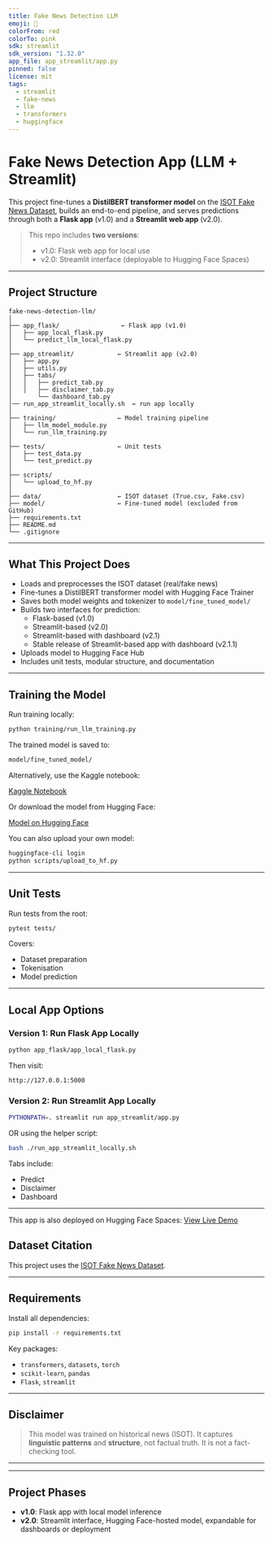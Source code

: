 ```yaml
---
title: Fake News Detection LLM
emoji: 📰
colorFrom: red
colorTo: pink
sdk: streamlit
sdk_version: "1.32.0"
app_file: app_streamlit/app.py
pinned: false
license: mit
tags:
  - streamlit
  - fake-news
  - llm
  - transformers
  - huggingface
---
```


# Fake News Detection App (LLM + Streamlit)


This project fine-tunes a **DistilBERT transformer model** on the [ISOT Fake News Dataset](https://onlineacademiccommunity.uvic.ca/isot/2022/11/27/fake-news-detection-datasets/), builds an end-to-end pipeline, and serves predictions through both a **Flask app** (v1.0) and a **Streamlit web app** (v2.0).

> This repo includes **two versions**:
> - v1.0: Flask web app for local use
> - v2.0: Streamlit interface (deployable to Hugging Face Spaces)

---

## Project Structure

```
fake-news-detection-llm/
│
├── app_flask/                 ← Flask app (v1.0)
│   ├── app_local_flask.py
│   └── predict_llm_local_flask.py
│
├── app_streamlit/            ← Streamlit app (v2.0)
│   ├── app.py
│   ├── utils.py
│   ├── tabs/
│   │   ├── predict_tab.py
│   │   ├── disclaimer_tab.py
│       └── dashboard_tab.py
│── run_app_streamlit_locally.sh  ← run app locally
│
├── training/                 ← Model training pipeline
│   ├── llm_model_module.py
│   └── run_llm_training.py
│
├── tests/                    ← Unit tests
│   ├── test_data.py
│   └── test_predict.py
│
├── scripts/
│   └── upload_to_hf.py
│
├── data/                     ← ISOT dataset (True.csv, Fake.csv)
├── model/                    ← Fine-tuned model (excluded from GitHub)
├── requirements.txt
├── README.md
└── .gitignore
```

---

## What This Project Does

- Loads and preprocesses the ISOT dataset (real/fake news)
- Fine-tunes a DistilBERT transformer model with Hugging Face Trainer
- Saves both model weights and tokenizer to `model/fine_tuned_model/`
- Builds two interfaces for prediction:
  - Flask-based (v1.0)
  - Streamlit-based (v2.0)
  - Streamlit-based with dashboard (v2.1)
  - Stable release of Streamlit-based app with dashboard (v2.1.1)
- Uploads model to Hugging Face Hub
- Includes unit tests, modular structure, and documentation

---

## Training the Model

Run training locally:

```bash
python training/run_llm_training.py
```

The trained model is saved to:

```bash
model/fine_tuned_model/
```

Alternatively, use the Kaggle notebook:

 [Kaggle Notebook](https://www.kaggle.com/code/afsanehm/fake-news-detection-with-llm-fine-tuning)

Or download the model from Hugging Face:

 [Model on Hugging Face](https://huggingface.co/afsanehm/fake-news-detection-llm)

You can also upload your own model:

```bash
huggingface-cli login
python scripts/upload_to_hf.py
```

---

## Unit Tests

Run tests from the root:

```bash
pytest tests/
```

Covers:
- Dataset preparation
- Tokenisation
- Model prediction

---

## Local App Options

### Version 1: Run Flask App Locally

```bash
python app_flask/app_local_flask.py
```
Then visit:
```
http://127.0.0.1:5000
```

### Version 2: Run Streamlit App Locally

```bash
PYTHONPATH=. streamlit run app_streamlit/app.py
```
OR using the helper script:
```bash
bash ./run_app_streamlit_locally.sh
```

Tabs include:
- Predict
- Disclaimer
- Dashboard

---

This app is also deployed on Hugging Face Spaces: [View Live Demo](https://huggingface.co/spaces/afsanehm/fake-news-detection-llm)


## Dataset Citation

This project uses the [ISOT Fake News Dataset](https://onlineacademiccommunity.uvic.ca/isot/2022/11/27/fake-news-detection-datasets/).


---

## Requirements

Install all dependencies:
```bash
pip install -r requirements.txt
```

Key packages:
- `transformers`, `datasets`, `torch`
- `scikit-learn`, `pandas`
- `Flask`, `streamlit`

---

## Disclaimer

> This model was trained on historical news (ISOT). It captures **linguistic patterns** and **structure**, not factual truth. It is not a fact-checking tool.

---
---

## Project Phases

- **v1.0**: Flask app with local model inference
- **v2.0**: Streamlit interface, Hugging Face-hosted model, expandable for dashboards or deployment


